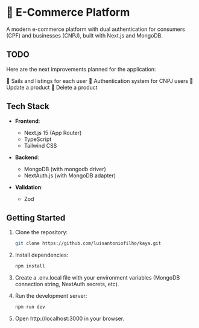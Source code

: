 # 🛒 E-Commerce Platform

A modern e-commerce platform with dual authentication for consumers (CPF) and businesses (CNPJ), built with Next.js and MongoDB.

## TODO

Here are the next improvements planned for the application:

🔁 Sails and listings for each user
🔁 Authentication system for CNPJ users
🔁 Update a product
🔁 Delete a product

## Tech Stack

- **Frontend**:

  - Next.js 15 (App Router)
  - TypeScript
  - Tailwind CSS

- **Backend**:

  - MongoDB (with mongodb driver)
  - NextAuth.js (with MongoDB adapter)

- **Validation**:
  - Zod

## Getting Started

1. Clone the repository:

   ```bash
   git clone https://github.com/luisantoniofilho/kaya.git
   ```

2. Install dependencies:

   ```bash
   npm install
   ```

3. Create a .env.local file with your environment variables (MongoDB connection string, NextAuth secrets, etc).

4. Run the development server:

   ```bash
   npm run dev
   ```

5. Open http://localhost:3000 in your browser.
